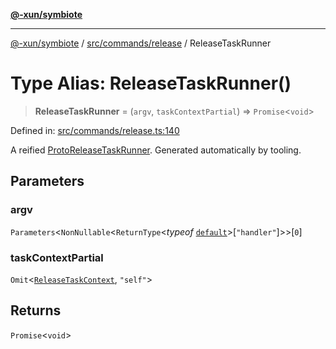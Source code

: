 [**@-xun/symbiote**](../../../../README.md)

***

[@-xun/symbiote](../../../../README.md) / [src/commands/release](../README.md) / ReleaseTaskRunner

# Type Alias: ReleaseTaskRunner()

> **ReleaseTaskRunner** = (`argv`, `taskContextPartial`) => `Promise`\<`void`\>

Defined in: [src/commands/release.ts:140](https://github.com/Xunnamius/symbiote/blob/6ed00ca6896b0b8cec3f95d250dcb8a4cc24b2a7/src/commands/release.ts#L140)

A reified [ProtoReleaseTaskRunner](ProtoReleaseTaskRunner.md). Generated automatically by tooling.

## Parameters

### argv

`Parameters`\<`NonNullable`\<`ReturnType`\<*typeof* [`default`](../functions/default.md)\>\[`"handler"`\]\>\>\[`0`\]

### taskContextPartial

`Omit`\<[`ReleaseTaskContext`](ReleaseTaskContext.md), `"self"`\>

## Returns

`Promise`\<`void`\>
